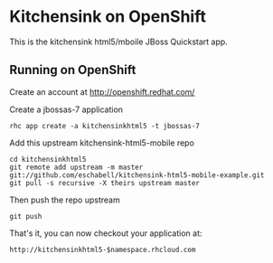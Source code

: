 Kitchensink on OpenShift
=========================

This is the kitchensink html5/mboile JBoss Quickstart app.

Running on OpenShift
--------------------

Create an account at http://openshift.redhat.com/

Create a jbossas-7 application

    rhc app create -a kitchensinkhtml5 -t jbossas-7

Add this upstream kitchensink-html5-mobile repo

    cd kitchensinkhtml5
    git remote add upstream -m master git://github.com/eschabell/kitchensink-html5-mobile-example.git
    git pull -s recursive -X theirs upstream master

Then push the repo upstream

    git push

That's it, you can now checkout your application at:

    http://kitchensinkhtml5-$namespace.rhcloud.com
